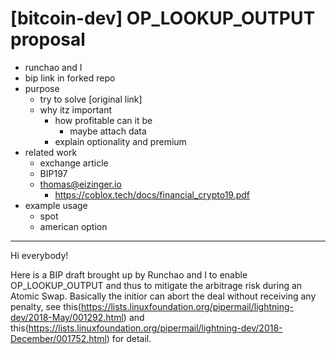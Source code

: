 # [bitcoin-dev] OP_LOOKUP_OUTPUT proposal

+ runchao and I
+ bip link in forked repo
+ purpose
    * try to solve [original link]
    * why itz important
        - how profitable can it be
            + maybe attach data
        - explain optionality and premium
+ related work
    * exchange article
    * BIP197
    * thomas@eizinger.io
        - https://coblox.tech/docs/financial_crypto19.pdf
+ example usage
    * spot
    * american option

---

Hi everybody!

Here is a BIP draft brought up by Runchao and I to enable OP_LOOKUP_OUTPUT and thus to mitigate the arbitrage risk during an Atomic Swap. Basically the initior can abort the deal without receiving any penalty, see this(https://lists.linuxfoundation.org/pipermail/lightning-dev/2018-May/001292.html) and this(https://lists.linuxfoundation.org/pipermail/lightning-dev/2018-December/001752.html) for detail.

